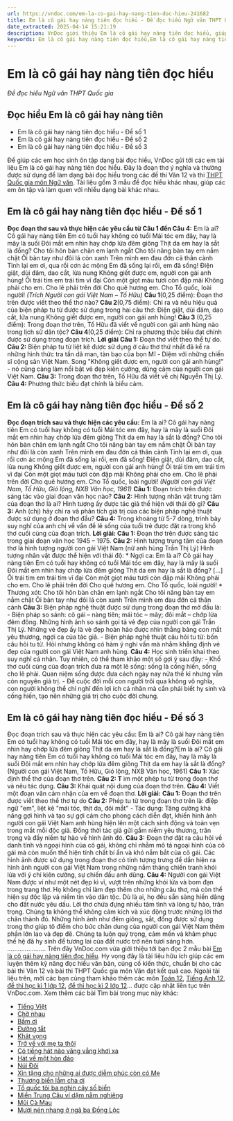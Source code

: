 ```yaml
---
url: https://vndoc.com/em-la-co-gai-hay-nang-tien-doc-hieu-241682
title: Em là cô gái hay nàng tiên đọc hiểu - Đề đọc hiểu Ngữ văn THPT Quốc gia - VnDoc.com
date_extracted: 2025-04-14 15:21:19
description: VnDoc giới thiệu Em là cô gái hay nàng tiên đọc hiểu, giúp các em học sinh nắm được cách làm đối với đề bài này, sau đây mời các em tham khảo chi tiết.
keywords: Em là cô gái hay nàng tiên đọc hiểu,Em là cô gái hay nàng tiên,đề đọc hiểu môn ngữ văn,ôn thi thpt quốc gia môn văn,dạng bài đọc hiểu ngữ văn,ôn thi thpt quốc gia,Đọc hiểu Em là cô gái hay nàng tiên
---
```


# Em là cô gái hay nàng tiên đọc hiểu
 _Đề đọc hiểu Ngữ văn THPT Quốc gia_
## Đọc hiểu Em là cô gái hay nàng tiên
  * Em là cô gái hay nàng tiên đọc hiểu - Đề số 1
  * Em là cô gái hay nàng tiên đọc hiểu - Đề số 2
  * Em là cô gái hay nàng tiên đọc hiểu - Đề số 3

Để giúp các em học sinh ôn tập dạng bài đọc hiểu, VnDoc gửi tới các em tài liệu Em là cô gái hay nàng tiên đọc hiểu. Đây là đoạn thơ ý nghĩa và thường được sử dụng để làm dạng bài đọc hiểu trong các đề thi Văn 12 và thi [THPT Quốc gia môn Ngữ văn](<https://vndoc.com/thi-thpt-quoc-gia-mon-van>). Tài liệu gồm 3 mẫu đề đọc hiểu khác nhau, giúp các em ôn tập và làm quen với nhiều dạng bài khác nhau.
## Em là cô gái hay nàng tiên đọc hiểu - Đề số 1
**Đọc đoạn thơ sau và thực hiện các yêu cầu từ Câu 1 đến Câu 4:**
Em là ai? Cô gái hay nàng tiên
Em có tuổi hay không có tuổi
Mái tóc em đây, hay là mây là suối
Đôi mắt em nhìn hay chớp lửa đêm giông
Thịt da em hay là sắt là đồng?
Cho tôi hôn bàn chân em lạnh ngắt
Cho tôi nâng bàn tay em nắm chặt
Ôi bàn tay như đôi lá còn xanh
Trên mình em đau đớn cả thân cành
Tỉnh lại em ơi, qua rồi cơn ác mộng
Em đã sống lại rồi, em đã sống\!
Điện giật, dùi đâm, dao cắt, lửa nung
Không giết được em, người con gái anh hùng\!
Ôi trái tim em trái tim vĩ đại
Còn một giọt máu tươi còn đập mãi
Không phải cho em. Cho lẽ phải trên đời
Cho quê hương em. Cho Tổ quốc, loài người\!
_\(Trích Người con gái Việt Nam – Tố Hữu\)_
**Câu 1**\(0,25 điểm\): Đoạn thơ trên được viết theo thể thơ nào?
**Câu 2**\(0,75 điểm\): Chỉ ra và nêu hiệu quả của biện pháp tu từ được sử dụng trong hai câu thơ:
Điện giật, dùi đâm, dao cắt, lửa nung Không giết được em, người con gái anh hùng\!
**Câu 3** \(0,25 điểm\): Trong đoạn thơ trên, Tố Hữu đã viết về người con gái anh hùng nào trong lịch sử dân tộc?
**Câu 4**\(0,25 điểm\): Chỉ ra phương thức biểu đạt chính được sử dụng trong đoạn trích.
**Lời giải**
**Câu 1:** Đoạn thơ viết theo thể tự do.
**Câu 2:** Biện pháp tu từ liệt kê được sử dụng ở câu thơ thứ nhất đã kể ra những hình thức tra tấn dã man, tàn bạo của bọn Mĩ - Diệm với những chiến sĩ cộng sản Việt Nam. Song "Không giết được em, người con gái anh hùng\!" - nó cũng càng làm nổi bật vẻ đẹp kiên cường, dũng cảm của người con gái Việt Nam.
**Câu 3:** Trong đoạn thơ trên, Tố Hữu đã viết về chị Nguyễn Thị Lý.
**Câu 4:** Phương thức biểu đạt chính là biểu cảm.
## Em là cô gái hay nàng tiên đọc hiểu - Đề số 2
**Đọc đoạn trích sau và thực hiện các yêu cầu:**
Em là ai? Cô gái hay nàng tiên
Em có tuổi hay không có tuổi
Mái tóc em đây, hay là mây là suối
Đôi mắt em nhìn hay chớp lửa đêm giông
Thịt da em hay là sắt là đồng?
Cho tôi hôn bàn chân em lạnh ngắt
Cho tôi nâng bàn tay em nắm chặt
Ôi bàn tay như đôi lá còn xanh
Trên mình em đau đớn cả thân cành
Tỉnh lại em ơi, qua rồi cơn ác mộng
Em đã sống lại rồi, em đã sống\!
Điện giật, dùi đâm, dao cắt, lửa nung
Không giết được em, người con gái anh hùng\!
Ôi trái tim em trái tim vĩ đại
Còn một giọt máu tươi còn đập mãi
Không phải cho em. Cho lẽ phải trên đời
Cho quê hương em. Cho Tổ quốc, loài người\!
_\(Người con gái Việt Nam, Tố Hữu, Gió lộng, NXB Văn học, 1961\)_
**Câu 1:** Đoạn trích trên được sáng tác vào giai đoạn văn học nào?
**Câu 2:** Hình tượng nhân vật trung tâm của đoạn thơ là ai? Hình tượng ấy được tác giả thể hiện với thái độ gì?
**Câu 3:** Anh \(chị\) hãy chỉ ra và phân tích giá trị của các biện pháp nghệ thuật được sử dụng ở đoạn thơ đầu?
**Câu 4:** Trong khoảng từ 5-7 dòng, trình bày suy nghĩ của anh chị về vấn đề lẽ sống của tuổi trẻ được đặt ra trong khổ thơ cuối cùng của đoạn trích.
**Lời giải:**
**Câu 1:** Đoạn thơ trên được sáng tác trong giai đoạn văn học 1945 – 1975.
**Câu 2:** Hình tượng trung tâm của đoạn thơ là hình tượng người con gái Việt Nam \(nữ anh hùng Trần Thị Lý\)
Hình tượng nhân vật được thể hiện với thái độ:
\* Ngợi ca:
Em là ai? Cô gái hay nàng tiên
Em có tuổi hay không có tuổi
Mái tóc em đây, hay là mây là suối
Đôi mắt em nhìn hay chớp lửa đêm giông
Thịt da em hay là sắt là đồng?
\[…\]
Ôi trái tim em trái tim vĩ đại
Còn một giọt máu tươi còn đập mãi
Không phải cho em. Cho lẽ phải trên đời
Cho quê hương em. Cho Tổ quốc, loài người\!
\* Thương xót:
Cho tôi hôn bàn chân em lạnh ngắt
Cho tôi nâng bàn tay em nắm chặt
Ôi bàn tay như đôi lá còn xanh
Trên mình em đau đớn cả thân cành
**Câu 3:** Biện pháp nghệ thuật được sử dụng trong đoạn thơ mở đầu là:
\- Biện pháp so sánh: cô gái – nàng tiên; mái tóc – mây; đôi mắt – chớp lửa đêm đông. Những hình ảnh so sánh gọi tả vẻ đẹp của người con gái Trần Thị Lý. Những vẻ đẹp ấy là vẻ đẹp hoàn hảo được nhìn thẳng bảng con mắt yêu thương, ngợi ca của tác giả.
\- Biện pháp nghệ thuật câu hỏi tu từ: bốn câu hỏi tu từ. Hỏi nhưng không có hàm ý nghi vấn mà nhằm khẳng định vẻ đẹp của người con gái Việt Nam anh hùng.
**Câu 4:** Học sinh triển khai theo suy nghĩ cá nhân. Tuy nhiên, có thể tham khảo một số gợi ý sau đây:
\- Khổ thơ cuối cùng của đoạn trích đưa ra một lẽ sống: sống là cống hiến, sống cho lẽ phải. Quan niệm sống được đưa cách ngày nay nửa thế kỉ nhưng vẫn còn nguyên giá trị.
\- Để cuộc đời mỗi con người trôi qua không vô nghĩa, con người không thể chỉ nghĩ đến lợi ích cá nhân mà cần phải biết hy sinh và cống hiến, tạo nên những giá trị cho cuộc đời chung.
## Em là cô gái hay nàng tiên đọc hiểu - Đề số 3
Đọc đoạn trích sau và thực hiện các yêu cầu:
Em là ai? Cô gái hay nàng tiên
Em có tuổi hay không có tuổi
Mái tóc em đây, hay là mây là suối
Đôi mắt em nhìn hay chớp lửa đêm giông
Thịt da em hay là sắt là đồng?Em là ai? Cô gái hay nàng tiên
Em có tuổi hay không có tuổi
Mái tóc em đây, hay là mây là suối
Đôi mắt em nhìn hay chớp lửa đêm giông
Thịt da em hay là sắt là đồng?
\(Người con gái Việt Nam, Tố Hữu, Gió lộng, NXB Văn học, 1961\)
**Câu 1:** Xác định thể thơ của đoạn thơ trên.
**Câu 2: T** ìm một phép tu từ trong đoạn thơ và nêu tác dụng.
**Câu 3:** Khái quát nội dung của đoạn thơ trên.
**Câu 4:** Viết một đoạn văn cảm nhận của em về đoạn thơ.
**Lời giải:**
**Câu 1:** Đoạn thơ trên được viết theo thể thơ tự do
**Câu 2:** Phép tu từ trong đoạn thơ trên là: điệp ngữ "em", liệt kê "mái tóc, thịt da, đôi mắt"
\- Tác dụng: Tăng cường khả năng gợi hình và tạo sự gợi cảm cho phong cách diễn đạt, khiến hình ảnh người con gái Việt Nam anh hùng hiện lên một cách sinh động và toàn vẹn trong mắt mỗi độc giả. Đồng thời tác giả gửi gắm niềm yêu thương, trân trọng và đầy niềm tự hào về hình ảnh đó.
**Câu 3:**
Đoạn thơ đặt ra câu hỏi về danh tính và ngoại hình của cô gái, không chỉ nhằm mô tả ngoại hình của cô gái mà còn muốn thể hiện tính chất bí ẩn và khó nắm bắt của cô gái. Các hình ảnh được sử dụng trong đoạn thơ có tính tượng trưng để dần hiện ra hình ảnh người con gái Việt Nam trong những nắm tháng chiến tranh khói lửa với ý chí kiên cường, sự chiến đấu anh dũng.
**Câu 4:**
Người con gái Việt Nam được ví như một nét đẹp kì vĩ, vượt trên những khói lửa và bom đạn trong trang thơ. Họ không chỉ làm đẹp thêm cho những câu thơ, mà còn thể hiện sự độc lập và niềm tin vào dân tộc. Dù là ai, họ đều sẵn sàng hiến dâng cho đất nước yêu dấu. Lời thơ chứa đựng nhiều tâm tình và lòng tự hào, trân trọng. Chúng ta không thể không cảm kích và xúc động trước những lời thơ chân thành đó. Những hình ảnh như đêm giông, sắt, đồng được sử dụng trong thơ giúp tô điểm cho bức chân dung của người con gái Việt Nam thêm phần lớn lao và đẹp đẽ. Chúng ta luôn quý trọng, cảm mến và khâm phục thế hệ đã hy sinh để tương lai của đất nước trở nên tươi sáng hơn.
......................
Trên đây VnDoc.com vừa giới thiệu tới bạn đọc 2 mẫu bài [Em là cô gái hay nàng tiên đọc hiểu](<https://vndoc.com/em-la-co-gai-hay-nang-tien-doc-hieu-241682>). Hy vọng đây là tài liệu hữu ích giúp các em luyện thêm kỹ năng đọc hiểu văn bản, củng cố kiến thức, chuẩn bị cho các bài thi Văn 12 và bài thi THPT Quốc gia môn Văn đạt kết quả cao.
Ngoài tài liệu trên, mời các bạn cùng tham khảo thêm các môn [Toán 12](<https://vndoc.com/toan-lop12>), [Tiếng Anh 12](<https://vndoc.com/tieng-anh-lop12>), [đề thi học kì 1 lớp 12](<https://vndoc.com/de-thi-hoc-ki-1-lop12>), [đề thi học kì 2 lớp 12](<https://vndoc.com/de-thi-hoc-ki-2-lop12>)... được cập nhật liên tục trên VnDoc.com.
Xem thêm các bài Tìm bài trong mục này khác:
  * [Tiếng Việt](</tieng-viet-luu-quang-vu-256979>)
  * [Chờ nhau](</cho-nhau-nguyen-binh-256961>)
  * [Bầm ơi](</bam-oi-to-huu-257646>)
  * [Đường tắt](</duong-tat-dang-nhan-chan-261079>)
  * [Khát vọng](</doc-hieu-khat-vong-248719>)
  * [Trở về với mẹ ta thôi](</tro-ve-voi-me-ta-thoi-257629>)
  * [Có tiếng hát nào văng vẳng khơi xa](</co-tieng-hat-nao-vang-vang-khoi-xa-doc-hieu-241499>)
  * [Hát về một hòn đảo](</hat-ve-mot-hon-dao-257632>)
  * [Núi Đôi](</nui-doi-vu-cao-251967>)
  * [Xin tặng cho những ai được diễm phúc còn có Mẹ](</xin-tang-cho-nhung-ai-duoc-diem-phuc-con-co-me-256965>)
  * [Thương biển lắm cha ơi](</thuong-bien-lam-cha-oi-257021>)
  * [Tổ quốc tôi ba nghìn cây số biển](</to-quoc-toi-ba-nghin-cay-so-bien-257073>)
  * [Miền Trung Câu ví dặm nằm nghiêng](</mien-trung-cau-vi-dam-nam-nghieng-doc-hieu-241685>)
  * [Mũi Cà Mau](</mui-ca-mau-256701>)
  * [Mười nén nhang ở ngã ba Đồng Lộc](</muoi-nen-nhang-o-nga-ba-dong-loc-256972>)


